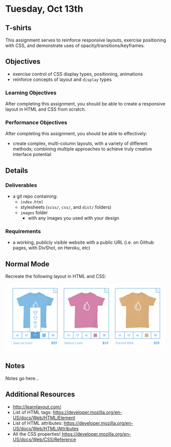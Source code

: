 # Tuesday, Oct 13th


## T-shirts

This assignment serves to reinforce responsive layouts, exercise positioning with CSS, and demonstrate uses of opacity/transitions/keyframes.

## Objectives

- exercise control of CSS display types, positioning, animations
- reinforce concepts of layout and `display` types

### Learning Objectives

After completing this assignment, you should be able to create a responsive layout in HTML and CSS from scratch.

### Performance Objectives

After completing this assignment, you should be able to effectively:

- create complex, multi-column layouts, with a variety of different methods; combining multiple approaches to achieve truly creative interface potential

## Details

### Deliverables

- a git repo containing:
    - `index.html`
    - stylesheets (`scss/`, `css/`, and `dist/` folders)
    - `images` folder
        - with any images you used with your design

### Requirements

- a working, publicly visible website with a public URL (i.e. on Github pages, with DivShot, on Heroku, etc)

## Normal Mode

Recreate the following layout in HTML and CSS:

![](./tshirts.gif)

## Notes

Notes go here...

## Additional Resources

- http://learnlayout.com/
- List of HTML tags: https://developer.mozilla.org/en-US/docs/Web/HTML/Element
- List of HTML attributes: https://developer.mozilla.org/en-US/docs/Web/HTML/Attributes
- All the CSS properties! https://developer.mozilla.org/en-US/docs/Web/CSS/Reference

